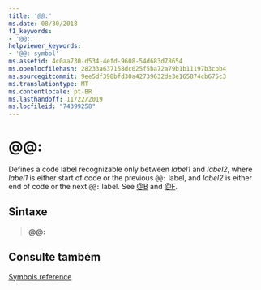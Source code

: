 ```yaml
---
title: '@@:'
ms.date: 08/30/2018
f1_keywords:
- '@@:'
helpviewer_keywords:
- '@@: symbol'
ms.assetid: 4c0aa730-d534-4efd-9608-54d683d78654
ms.openlocfilehash: 28233a637158dc025f5ba72a79b1b11197b3cbb4
ms.sourcegitcommit: 9ee5df398bfd30a42739632de3e165874cb675c3
ms.translationtype: MT
ms.contentlocale: pt-BR
ms.lasthandoff: 11/22/2019
ms.locfileid: "74399258"
---
```

# <a name=""></a>\@\@:

Defines a code label recognizable only between *label1* and *label2*, where *label1* is either start of code or the previous `@@:` label, and *label2* is either end of code or the next `@@:` label. See [\@B](../../assembler/masm/at-b.md) and [\@F](../../assembler/masm/at-f.md).

## <a name="syntax"></a>Sintaxe

> **\@\@:**

## <a name="see-also"></a>Consulte também

[Symbols reference](symbols-reference.md)

